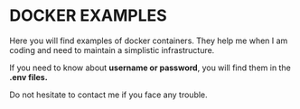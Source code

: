 # DOCKER EXAMPLES
Here you will find examples of docker containers. They help me when I am coding and need to maintain a simplistic infrastructure.

If you need to know about **username or password**, you will find them in the **.env files.**

Do not hesitate to contact me if you face any trouble.
